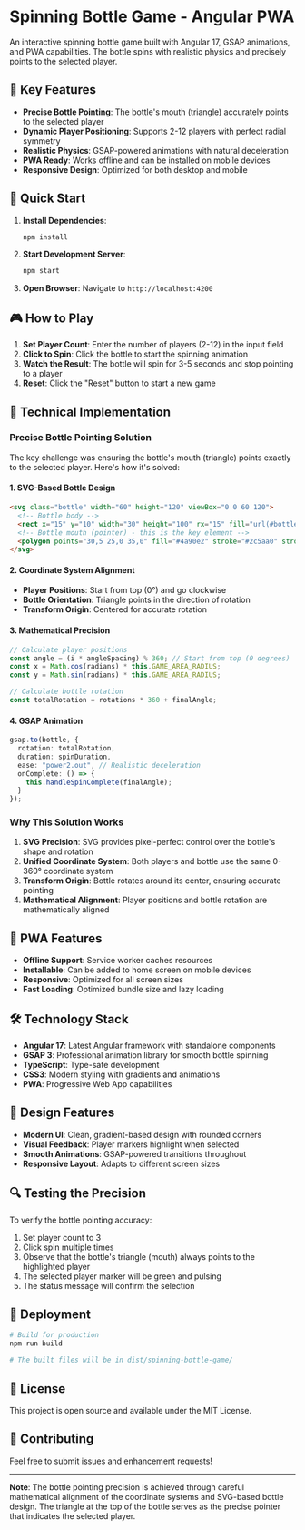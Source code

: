 # Spinning Bottle Game - Angular PWA

An interactive spinning bottle game built with Angular 17, GSAP animations, and PWA capabilities. The bottle spins with realistic physics and precisely points to the selected player.

## 🎯 Key Features

- **Precise Bottle Pointing**: The bottle's mouth (triangle) accurately points to the selected player
- **Dynamic Player Positioning**: Supports 2-12 players with perfect radial symmetry
- **Realistic Physics**: GSAP-powered animations with natural deceleration
- **PWA Ready**: Works offline and can be installed on mobile devices
- **Responsive Design**: Optimized for both desktop and mobile

## 🚀 Quick Start

1. **Install Dependencies**:
   ```bash
   npm install
   ```

2. **Start Development Server**:
   ```bash
   npm start
   ```

3. **Open Browser**: Navigate to `http://localhost:4200`

## 🎮 How to Play

1. **Set Player Count**: Enter the number of players (2-12) in the input field
2. **Click to Spin**: Click the bottle to start the spinning animation
3. **Watch the Result**: The bottle will spin for 3-5 seconds and stop pointing to a player
4. **Reset**: Click the "Reset" button to start a new game

## 🔧 Technical Implementation

### **Precise Bottle Pointing Solution**

The key challenge was ensuring the bottle's mouth (triangle) points exactly to the selected player. Here's how it's solved:

#### **1. SVG-Based Bottle Design**
```html
<svg class="bottle" width="60" height="120" viewBox="0 0 60 120">
  <!-- Bottle body -->
  <rect x="15" y="10" width="30" height="100" rx="15" fill="url(#bottleGradient)" />
  <!-- Bottle mouth (pointer) - this is the key element -->
  <polygon points="30,5 25,0 35,0" fill="#4a90e2" stroke="#2c5aa0" stroke-width="1" />
</svg>
```

#### **2. Coordinate System Alignment**
- **Player Positions**: Start from top (0°) and go clockwise
- **Bottle Orientation**: Triangle points in the direction of rotation
- **Transform Origin**: Centered for accurate rotation

#### **3. Mathematical Precision**
```typescript
// Calculate player positions
const angle = (i * angleSpacing) % 360; // Start from top (0 degrees)
const x = Math.cos(radians) * this.GAME_AREA_RADIUS;
const y = Math.sin(radians) * this.GAME_AREA_RADIUS;

// Calculate bottle rotation
const totalRotation = rotations * 360 + finalAngle;
```

#### **4. GSAP Animation**
```typescript
gsap.to(bottle, {
  rotation: totalRotation,
  duration: spinDuration,
  ease: "power2.out", // Realistic deceleration
  onComplete: () => {
    this.handleSpinComplete(finalAngle);
  }
});
```

### **Why This Solution Works**

1. **SVG Precision**: SVG provides pixel-perfect control over the bottle's shape and rotation
2. **Unified Coordinate System**: Both players and bottle use the same 0-360° coordinate system
3. **Transform Origin**: Bottle rotates around its center, ensuring accurate pointing
4. **Mathematical Alignment**: Player positions and bottle rotation are mathematically aligned

## 📱 PWA Features

- **Offline Support**: Service worker caches resources
- **Installable**: Can be added to home screen on mobile devices
- **Responsive**: Optimized for all screen sizes
- **Fast Loading**: Optimized bundle size and lazy loading

## 🛠️ Technology Stack

- **Angular 17**: Latest Angular framework with standalone components
- **GSAP 3**: Professional animation library for smooth bottle spinning
- **TypeScript**: Type-safe development
- **CSS3**: Modern styling with gradients and animations
- **PWA**: Progressive Web App capabilities

## 🎨 Design Features

- **Modern UI**: Clean, gradient-based design with rounded corners
- **Visual Feedback**: Player markers highlight when selected
- **Smooth Animations**: GSAP-powered transitions throughout
- **Responsive Layout**: Adapts to different screen sizes

## 🔍 Testing the Precision

To verify the bottle pointing accuracy:

1. Set player count to 3
2. Click spin multiple times
3. Observe that the bottle's triangle (mouth) always points to the highlighted player
4. The selected player marker will be green and pulsing
5. The status message will confirm the selection

## 🚀 Deployment

```bash
# Build for production
npm run build

# The built files will be in dist/spinning-bottle-game/
```

## 📄 License

This project is open source and available under the MIT License.

## 🤝 Contributing

Feel free to submit issues and enhancement requests!

---

**Note**: The bottle pointing precision is achieved through careful mathematical alignment of the coordinate systems and SVG-based bottle design. The triangle at the top of the bottle serves as the precise pointer that indicates the selected player. 